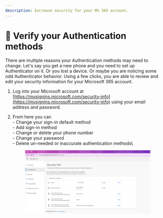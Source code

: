 ```yaml
---
description: Increase security for your MS 365 account.
---
```


# 🔐 Verify your Authentication methods

There are multiple reasons your Authentication methods may need to change. Let's say you get a new phone and you need to set up Authenticator on it. Or you lost a device. Or maybe you are noticing some odd Authenticator behavior. Using a few clicks, you are able to review and edit your security information for your Microsoft 365 account.&#x20;

1. Log into your Microsoft account at [https://mysignins.microsoft.com/security-info](https://mysignins.microsoft.com/security-info) using your email address and password.&#x20;
2.  From here you can\
    \- Change your sign-in default method\
    \- Add sign-in method\
    \- Change or delete your phone number\
    \- Change your password\
    \- Delete un-needed or inaccurate authentication methods\


    <div align="left">

    <figure><img src="../../../../.gitbook/assets/image (99).png" alt=""><figcaption></figcaption></figure>

    </div>

